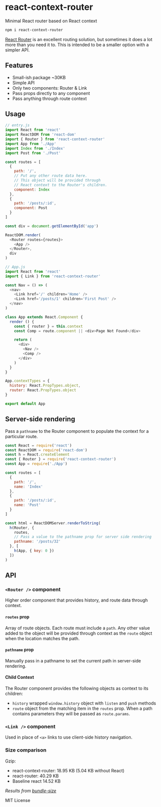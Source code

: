 
# react-context-router

Minimal React router based on React context

```sh
npm i react-context-router
```

[React Router](https://github.com/reactjs/react-router) is an excellent routing solution,
but sometimes it does a lot more than you need it to.
This is intended to be a smaller option with a simpler API.

## Features
- Small-ish package ~30KB
- Simple API
- Only two components: Router & Link
- Pass props directly to any component
- Pass anything through route context

## Usage

```js
// entry.js
import React from 'react'
import ReactDOM from 'react-dom'
import { Router } from 'react-context-router'
import App from './App'
import Index from './Index'
import Post from './Post'

const routes = [
  {
    path: '/',
    // Put any other route data here.
    // This object will be provided through
    // React context to the Router's children.
    component: Index
  },
  {
    path: '/posts/:id',
    component: Post
  }
]

const div = document.getElementById('app')

ReactDOM.render(
  <Router routes={routes}>
    <App />
  </Router>,
  div
)
```

```js
// App.js
import React from 'react'
import { Link } from 'react-context-router'

const Nav = () => (
  <nav>
    <Link href='/' children='Home' />
    <Link href='/posts/1' children='First Post' />
  </nav>
)

class App extends React.Component {
  render () {
    const { router } = this.context
    const Comp = route.component || <div>Page Not Found</div>

    return (
      <div>
        <Nav />
        <Comp />
      </div>
    )
  }
}

App.contextTypes = {
  history: React.PropTypes.object,
  router: React.PropTypes.object
}

export default App
```

## Server-side rendering

Pass a `pathname` to the Router component to populate the context for a particular route.

```js
const React = require('react')
const ReactDOM = require('react-dom')
const h = React.createElement
const { Router } = require('react-context-router')
const App = require('./App')

const routes = [
  {
    path: '/',
    name: 'Index'
  },
  {
    path: '/posts/:id',
    name: 'Post'
  }
]

const html = ReactDOMServer.renderToString(
  h(Router, {
    routes,
    // Pass a value to the pathname prop for server side rendering
    pathname: '/posts/32'
  }, [
    h(App, { key: 0 })
  ])
)
```

## API

### `<Router />` component

Higher order component that provides history, and route data through context.

#### `routes` prop
Array of route objects. Each route must include a `path`.
Any other value added to the object will be provided through context as the `route` object when the location matches the path.

#### `pathname` prop
Manually pass in a pathname to set the current path in server-side rendering.

#### Child Context
The Router component provides the following objects as context to its children:
- `history` wrapped `window.history` object with `listen` and `push` methods
- `route` object from the matching item in the `routes` prop. When a path contains parameters they will be passed as `route.params`.

### `<Link />` component
Used in place of `<a>` links to use client-side history navigation.


### Size comparison

Gzip:
- react-context-router: 18.95 KB (5.04 KB without React)
- react-router: 40.29 KB
- Baseline react 14.52 KB

*Results from [bundle-size](https://npmjs.com/package/bundle-size)*

MIT License
